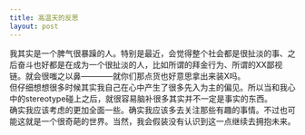 ```yaml
---
title: 高温天的反思
layout: post
---
```

我其实是一个脾气很暴躁的人。特别是最近，会觉得整个社会都是很扯淡的事、之后奋斗也好都是在成为一个很扯淡的人，比如所谓的拜金行为、所谓的XX鄙视链。就会很嗤之以鼻————就你们那点货也好意思拿出来装X吗。    
但仔细想想很多时候其实我自己在心中产生了很多先入为主的偏见。所以当和我心中的stereotype碰上之后，就很容易脑补很多其实并不一定是事实的东西。    
确实我应该考虑的更加全面一些。确实我应该多去关注那些有趣的事情。不过也可能这就是一个很奇葩的世界。当然，我会假装没有认识到这一点继续去拥抱未来。
